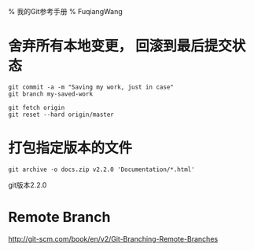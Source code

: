 % 我的Git参考手册
% FuqiangWang



# 舍弃所有本地变更， 回滚到最后提交状态

~~~~~~~ {.bash}
git commit -a -m "Saving my work, just in case"
git branch my-saved-work

git fetch origin
git reset --hard origin/master
~~~~~~~



# 打包指定版本的文件

~~~~~~~ {.bash}
git archive -o docs.zip v2.2.0 'Documentation/*.html'
~~~~~~~

git版本2.2.0


# Remote Branch

<http://git-scm.com/book/en/v2/Git-Branching-Remote-Branches>




